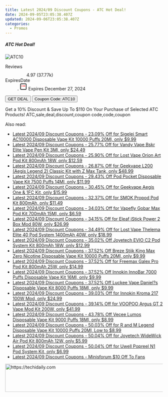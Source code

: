 ```yaml
---
title: Latest 2024/09 Discount Coupons - ATC Hot Deal!
date: 2024-09-05T23:05:38.407Z
updated: 2024-09-06T23:05:38.407Z
categories:
  - Promos
---
```



<div class="max-w-4xl mx-auto grid grid-cols-1 lg:max-w-5xl lg:gap-x-20 lg:grid-cols-2">
  <div class="relative p-3 col-start-1 row-start-1 flex flex-col-reverse rounded-lg bg-gradient-to-t from-black/75 via-black/0 sm:bg-none sm:row-start-2 sm:p-0 lg:row-start-1">
    <h5 class="mt-1 text-lg font-semibold text-white sm:text-slate-900 md:text-2xl dark:sm:text-white">ATC Hot Deal!</h5>
  </div>
  
  <div class="col-start-1 col-end-3 row-start-1 grid gap-4 sm:mb-6 sm:grid-cols-4 lg:col-start-2 lg:row-span-6 lg:row-end-6 lg:mb-0 lg:gap-6">
      <img src="https://static.shareasale.com/image/96806/deal/ATC2024_306.jpg" onClick="javascript:window.open(decodeURIComponent('https%3A%2F%2Fwww.shareasale.com%2Fu.cfm%3Fd%3D1231188%26m%3D96806%26u%3D4338022'), '_blank');void(0);" alt="ATC10" class="h-60 w-full rounded-lg object-cover sm:col-span-2 sm:h-52 lg:col-span-full" loading="lazy" />
    
  </div>
  <dl class="row-start-2 mt-4 flex items-center text-xs font-medium sm:row-start-3 sm:mt-1 md:mt-2.5 lg:row-start-2">
    <dt class="sr-only">Reviews</dt>
    <dd class="flex items-center text-indigo-600 dark:text-indigo-400">
      <svg width="24" height="24" fill="none" aria-hidden="true" class="mr-1 stroke-current dark:stroke-indigo-500">
        <path d="m12 5 2 5h5l-4 4 2.103 5L12 16l-5.103 3L9 14l-4-4h5l2-5Z" stroke-width="2" stroke-linecap="round" stroke-linejoin="round" />
      </svg>
      <span>4.97 <span class="font-normal text-slate-400">(37.77k)</span></span>
    </dd>
    <dt class="sr-only">ExpiresDate</dt>
    <dd class="flex items-center">
      <svg width="2" height="2" aria-hidden="true" fill="currentColor" class="mx-3 text-slate-300">
        <circle cx="1" cy="1" r="1" />
      </svg>
      <svg width="24" height="24" viewBox="0 0 24 24" fill="none" stroke="currentColor" stroke-width="2">
        <rect x="3" y="3" width="18" height="18" rx="2" fill="#fff" />
        <path d="M6 10L18 10" stroke="red" stroke-width="2" fill="none" />
        <path d="M10 6L10 18" stroke="#fff" stroke-width="2" fill="none" />
      </svg>
      Expires December 27, 2024    </dd>
  </dl>
  <div class="col-start-1 row-start-3 mt-4 self-center sm:col-start-2 sm:row-span-2 sm:row-start-2 sm:mt-0 lg:col-start-1 lg:row-start-3 lg:row-end-4 lg:mt-6">
    <button type="button" onClick="javascript:window.open(decodeURIComponent('https%3A%2F%2Fwww.shareasale.com%2Fu.cfm%3Fd%3D1231188%26m%3D96806%26u%3D4338022'), '_blank');void(0);" class="rounded-lg bg-red-600 px-3 py-2 text-sm font-medium leading-6 text-white">GET DEAL</button>
    <button type="button" onClick="javascript:window.open(decodeURIComponent('https%3A%2F%2Fwww.shareasale.com%2Fu.cfm%3Fd%3D1231188%26m%3D96806%26u%3D4338022'), '_blank');void(0);" class="border-dashed border-2 border-indigo-600 bg-green-100 text-sm leading-6 font-medium py-2 px-3 rounded-lg">Coupon Code: ATC10</button>
  </div>
  <p class="col-start-1 mt-4 text-sm leading-6 sm:col-span-2 lg:col-span-1 lg:row-start-4 lg:mt-6 dark:text-slate-400">
    Get a 10% Discount &amp; Save Up To $110 On Your Purchase of Selected ATC Products! 
ATC,sale,deal,discount,coupon code,code,coupon  </p>
</div>
<span class="atpl-alsoreadstyle">Also read:</span>
<div><ul>
<li><a href="https://coupons.techidaily.com/coupon-1056956-share-90958-sale/"><u>Latest 2024/09 Discount Coupons - 23.09% Off for Sigelei Smart AC10000 Disposable Vape Kit 10000 Puffs 20Ml, only $9.99</u></a></li>
<li><a href="https://coupons.techidaily.com/coupon-969310-share-90958-sale/"><u>Latest 2024/09 Discount Coupons - 25.77% Off for Vandy Vape Bskr Elite Vape Pen Kit 3Ml, only $24.49</u></a></li>
<li><a href="https://coupons.techidaily.com/coupon-948205-share-90958-sale/"><u>Latest 2024/09 Discount Coupons - 25.90% Off for Lost Vape Orion Art Pod Kit 800mAh 18W, only $12.59</u></a></li>
<li><a href="https://coupons.techidaily.com/coupon-968346-share-90958-sale/"><u>Latest 2024/09 Discount Coupons - 26.87% Off for Geekvape L200 (Aegis Legend 2) Classic Kit with Z Max Tank, only $48.99</u></a></li>
<li><a href="https://coupons.techidaily.com/coupon-1020004-share-90958-sale/"><u>Latest 2024/09 Discount Coupons - 29.43% Off Pod Pocket Disposable Vape Kit 7500 Puffs 14Ml, only $11.99</u></a></li>
<li><a href="https://coupons.techidaily.com/coupon-864033-share-90958-sale/"><u>Latest 2024/09 Discount Coupons - 30.45% Off for Geekvape Aegis One & 1FC Kit, only $15.99</u></a></li>
<li><a href="https://coupons.techidaily.com/coupon-980594-share-90958-sale/"><u>Latest 2024/09 Discount Coupons - 32.37% Off for SMOK Propod Pod Kit 800mAh, only $11.49</u></a></li>
<li><a href="https://coupons.techidaily.com/coupon-1003231-share-90958-sale/"><u>Latest 2024/09 Discount Coupons - 34.03% Off for Vapefly Gobar Max Pod Kit 700mAh 15Ml, only $6.59</u></a></li>
<li><a href="https://coupons.techidaily.com/coupon-894397-share-90958-sale/"><u>Latest 2024/09 Discount Coupons - 34.15% Off for Eleaf iStick Power 2 Box Mod 80W, only $26.99</u></a></li>
<li><a href="https://coupons.techidaily.com/coupon-1076838-share-90958-sale/"><u>Latest 2024/09 Discount Coupons - 34.49% Off for Lost Vape Thelema Elite 40 Pod System 1400mAh 40W, only $18.99</u></a></li>
<li><a href="https://coupons.techidaily.com/coupon-939606-share-90958-sale/"><u>Latest 2024/09 Discount Coupons - 35.02% Off Joyetech EVIO C2 Pod System Kit 800mAh 18W, only $12.99</u></a></li>
<li><a href="https://coupons.techidaily.com/coupon-1056749-share-90958-sale/"><u>Latest 2024/09 Discount Coupons - 37.52% Off Breze Stiik King Max Zero Nicotine Disposable Vape Kit 10000 Puffs 20Ml, only $9.99</u></a></li>
<li><a href="https://coupons.techidaily.com/coupon-1003685-share-90958-sale/"><u>Latest 2024/09 Discount Coupons - 37.52% Off for Freemax Galex Pro Pod Kit 800mAh 25W, only $14.99</u></a></li>
<li><a href="https://coupons.techidaily.com/coupon-1050871-share-90958-sale/"><u>Latest 2024/09 Discount Coupons - 37.52% Off Innokin InnoBar 7000 Puffs Disposable Vape Kit 16Ml, only $9.99</u></a></li>
<li><a href="https://coupons.techidaily.com/coupon-1054053-share-90958-sale/"><u>Latest 2024/09 Discount Coupons - 37.52% Off Luckee Vape Daniel?s Disposable Vape Kit 8000 Puffs 18Ml, only $9.99</u></a></li>
<li><a href="https://coupons.techidaily.com/coupon-872378-share-90958-sale/"><u>Latest 2024/09 Discount Coupons - 39.03% Off for Innokin Kroma 217 100W Mod, only $24.99</u></a></li>
<li><a href="https://coupons.techidaily.com/coupon-899033-share-90958-sale/"><u>Latest 2024/09 Discount Coupons - 39.14% Off for VOOPOO Argus GT 2 Vape Mod Kit 200W, only $41.99</u></a></li>
<li><a href="https://coupons.techidaily.com/coupon-1050196-share-90958-sale/"><u>Latest 2024/09 Discount Coupons - 43.78% Off Vecee Lumos Disposable Vape Kit 9000 Puffs 18Ml, only $8.99</u></a></li>
<li><a href="https://coupons.techidaily.com/coupon-997083-share-90958-sale/"><u>Latest 2024/09 Discount Coupons - 50.03% Off for R and M Legend Disposable Vape Kit 10000 Puffs 20Ml, Low to $8.99</u></a></li>
<li><a href="https://coupons.techidaily.com/coupon-1017191-share-90958-sale/"><u>Latest 2024/09 Discount Coupons - 50.04% Off for Joyetech WideWick Air Pod Kit 800mAh 12W, only $5.99</u></a></li>
<li><a href="https://coupons.techidaily.com/coupon-883099-share-90958-sale/"><u>Latest 2024/09 Discount Coupons - 50.04% Off for Uwell Popreel N1 Pod System Kit, only $6.99</u></a></li>
<li><a href="https://coupons.techidaily.com/coupon-1065186-share-101288-sale/"><u>Latest 2024/09 Discount Coupons - Minisforum $10 Off To Fans</u></a></li>
</ul></div>

<ins class="adsbygoogle"
      style="display:block"
      data-ad-client="ca-pub-7571918770474297"
      data-ad-slot="8358498916"
      data-ad-format="auto"
      data-full-width-responsive="true"></ins>
<!-- affiliate ads begin -->
<a href="https://ephamedtechinc.pxf.io/c/5597632/2120867/26400?prodsku=mars" target="_top" id="2120867">
  <img src="//a.impactradius-go.com/display-ad/26400-2120867" border="0" alt="https://techidaily.com" width="728" height="90"/>
</a>
<img height="0" width="0" src="https://ephamedtechinc.pxf.io/i/5597632/2120867/26400?prodsku=mars" style="position:absolute;visibility:hidden;" border="0" />
<!-- affiliate ads end -->